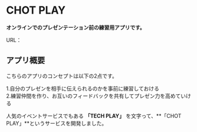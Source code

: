 # CHOT PLAY
**オンラインでのプレゼンテーション前の練習用アプリです。**

URL：

## アプリ概要
こちらのアプリのコンセプトは以下の2点です。

 1.自分のプレゼンを相手に伝えられるのかを事前に練習しておける<br>
 2.練習仲間を作り、お互いのフィードバックを共有してプレゼン力を高めていける
 
 人気のイベントサービスでもある **「TECH PLAY」** を文字って、**「CHOT PLAY」**というサービスを開発しました。
